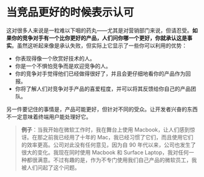 # 当竞品更好的时候表示认可

这对很多人来说是一粒难以下咽的药丸——尤其是对营销部门来说，但请忍受。**如果你的竞争对手有一个比你更好的产品，人们问你哪一个更好，你就承认这是事实**。虽然这听起来像是承认失败，但实际上它显示了一些你可以利用的优势：

-   你表现得像一个欣赏好技术的人。
-   你是一个不惧怕竞争而是欢迎竞争的人。
-   你的竞争对手觉得他们已经做得很好了，并且会更仔细地看你的产品作为回报。
-   你将了解人们对竞争对手产品的喜爱程度，并可以将其反馈给你自己的产品团队。

另一件要记住的事情是，产品可能更好，但针对不同的受众。让开发者兴奋的东西不一定意味着终端用户能处理好它。

> **例子**：当我开始在微软工作时，我在舞台上使用 Macbook，让人们感到惊讶。在那之前我已经用了十年的 Mac，我已经习惯了它们，而且使用它们的效率更高。公司对此没有任何意见，因为自 90 年代以来，公司也发生了很大的变化。我现在同时使用 Macbook 和 Surface Laptop，我对任何一种都很满意。不过有趣的是，作为不专门使用我们自己产品的微软员工，我被人们问起了这个问题。